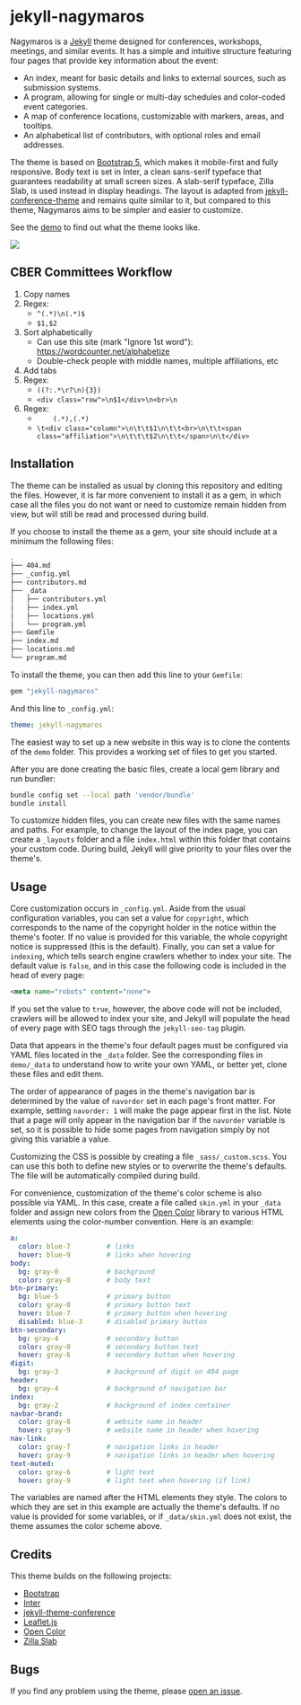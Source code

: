 # jekyll-nagymaros

Nagymaros is a [Jekyll](https://jekyllrb.com) theme designed for conferences, workshops, meetings, and similar events. It has a simple and intuitive structure featuring four pages that provide key information about the event:

- An index, meant for basic details and links to external sources, such as submission systems.
- A program, allowing for single or multi-day schedules and color-coded event categories.
- A map of conference locations, customizable with markers, areas, and tooltips.
- An alphabetical list of contributors, with optional roles and email addresses.

The theme is based on [Bootstrap 5](https://getbootstrap.com/), which makes it mobile-first and fully responsive. Body text is set in Inter, a clean sans-serif typeface that guarantees readability at small screen sizes. A slab-serif typeface, Zilla Slab, is used instead in display headings. The layout is adapted from [jekyll-conference-theme](https://github.com/DigitaleGesellschaft/jekyll-theme-conference) and remains quite similar to it, but compared to this theme, Nagymaros aims to be simpler and easier to customize.

See the [demo](https://piazzai.github.io/jekyll-nagymaros/) to find out what the theme looks like.

![](https://github.com/piazzai/jekyll-nagymaros/blob/master/screenshot.png)

## CBER Committees Workflow

1. Copy names
2. Regex:
    - `^(.*)\n(.*)$`
    - `$1,$2`
3. Sort alphabetically
    - Can use this site (mark "Ignore 1st word"): https://wordcounter.net/alphabetize
    - Double-check people with middle names, multiple affiliations, etc
4. Add tabs
5. Regex:
   - `((?:.*\r?\n){3})`
   - `<div class="row">\n$1</div>\n<br>\n`
6. Regex:
   - `    (.*),(.*)`
   - `\t<div class="column">\n\t\t$1\n\t\t<br>\n\t\t<span class="affiliation">\n\t\t\t$2\n\t\t</span>\n\t</div>`


## Installation

The theme can be installed as usual by cloning this repository and editing the files. However, it is far more convenient to install it as a gem, in which case all the files you do not want or need to customize remain hidden from view, but will still be read and processed during build.

If you choose to install the theme as a gem, your site should include at a minimum the following files:

```bash
.
├── 404.md
├── _config.yml
├── contributors.md
├── _data
│   ├── contributors.yml
│   ├── index.yml
│   ├── locations.yml
│   └── program.yml
├── Gemfile
├── index.md
├── locations.md
└── program.md

```

To install the theme, you can then add this line to your `Gemfile`:

```ruby
gem "jekyll-nagymaros"
```

And this line to `_config.yml`:

```yaml
theme: jekyll-nagymaros
```

The easiest way to set up a new website in this way is to clone the contents of the `demo` folder. This provides a working set of files to get you started.

After you are done creating the basic files, create a local gem library and run bundler:

```bash
bundle config set --local path 'vendor/bundle'
bundle install
```

To customize hidden files, you can create new files with the same names and paths. For example, to change the layout of the index page, you can create a `_layouts` folder and a file `index.html` within this folder that contains your custom code. During build, Jekyll will give priority to your files over the theme's.

## Usage

Core customization occurs in `_config.yml`. Aside from the usual configuration variables, you can set a value for `copyright`, which corresponds to the name of the copyright holder in the notice within the theme's footer. If no value is provided for this variable, the whole copyright notice is suppressed (this is the default). Finally, you can set a value for `indexing`, which tells search engine crawlers whether to index your site. The default value is `false`, and in this case the following code is included in the head of every page:

```html
<meta name="robots" content="none">
```

If you set the value to `true`, however, the above code will not be included, crawlers will be allowed to index your site, and Jekyll will populate the head of every page with SEO tags through the `jekyll-seo-tag` plugin.

Data that appears in the theme's four default pages must be configured via YAML files located in the `_data` folder. See the corresponding files in `demo/_data` to understand how to write your own YAML, or better yet, clone these files and edit them.

The order of appearance of pages in the theme's navigation bar is determined by the value of `navorder` set in each page's front matter. For example, setting `navorder: 1` will make the page appear first in the list. Note that a page will only appear in the navigation bar if the `navorder` variable is set, so it is possible to hide some pages from navigation simply by not giving this variable a value.

Customizing the CSS is possible by creating a file `_sass/_custom.scss`. You can use this both to define new styles or to overwrite the theme's defaults. The file will be automatically compiled during build.

For convenience, customization of the theme's color scheme is also possible via YAML. In this case, create a file called `skin.yml` in your `_data` folder and assign new colors from the [Open Color](https://yeun.github.io/open-color) library to various HTML elements using the color-number convention. Here is an example:

```yaml
a:
  color: blue-7         # links
  hover: blue-9         # links when hovering
body:
  bg: gray-0            # background
  color: gray-8         # body text
btn-primary:
  bg: blue-5            # primary button
  color: gray-0         # primary button text
  hover: blue-7         # primary button when hovering
  disabled: blue-3      # disabled primary button
btn-secondary:
  bg: gray-4            # secondary button
  color: gray-0         # secondary button text
  hover: gray-6         # secondary button when hovering
digit:
  bg: gray-3            # background of digit on 404 page
header:
  bg: gray-4            # background of navigation bar
index:
  bg: gray-2            # background of index container
navbar-brand:
  color: gray-8         # website name in header
  hover: gray-9         # website name in header when hovering
nav-link:
  color: gray-7         # navigation links in header
  hover: gray-9         # navigation links in header when hovering
text-muted:
  color: gray-6         # light text
  hover: gray-9         # light text when hovering (if link)
```

The variables are named after the HTML elements they style. The colors to which they are set in this example are actually the theme's defaults. If no value is provided for some variables, or if `_data/skin.yml` does not exist, the theme assumes the color scheme above.

## Credits

This theme builds on the following projects:

- [Bootstrap](https://getbootstrap.com/)
- [Inter](https://rsms.me/inter/)
- [jekyll-theme-conference](https://github.com/DigitaleGesellschaft/jekyll-theme-conference)
- [Leaflet.js](https://leafletjs.com/)
- [Open Color](https://yeun.github.io/open-color)
- [Zilla Slab](https://github.com/mozilla/zilla-slab)

## Bugs

If you find any problem using the theme, please [open an issue](https://github.com/piazzai/jekyll-nagymaros/issues).
